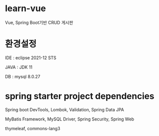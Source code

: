 # learn-vue
Vue, Spring Boot기반 CRUD 게시판

# 환경설정

IDE : eclipse 2021-12 STS

JAVA : JDK 11

DB : mysql 8.0.27

# spring starter project dependencies

Spring boot DevTools, Lombok, Validation, Spring Data JPA

MyBatis Framework, MySQL Driver, Spring Security, Spring Web

thymeleaf, commons-lang3
